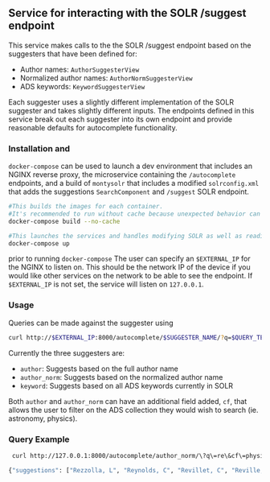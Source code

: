 ## Service for interacting with the SOLR /suggest endpoint

This service makes calls to the the SOLR /suggest endpoint based on the suggesters that have been defined for:

- Author names: `AuthorSuggesterView`
- Normalized author names: `AuthorNormSuggesterView`
- ADS keywords: `KeywordSuggesterView`

Each suggester uses a slightly different implementation of the SOLR suggester and takes slightly different inputs.
The endpoints defined in this service break out each suggester into its own endpoint and provide reasonable defaults for autocomplete functionality.

### Installation and 
`docker-compose` can be used to launch a dev environment that includes an NGINX reverse proxy, the microservice containing the `/autocomplete` endpoints, and a build of `montysolr` that includes a modified `solrconfig.xml` that adds the suggestions `SearchComponent` and `/suggest` SOLR endpoint.

```bash
#This builds the images for each container. 
#It's recommended to run without cache because unexpected behavior can occur if monytsolr fails to finish building.
docker-compose build --no-cache

#This launches the services and handles modifying SOLR as well as reading in any records in the json_records folder.
docker-compose up
```
prior to running `docker-compose` The user can specify an `$EXTERNAL_IP` for the NGINX to listen on. This should be the network IP of the device if you would like other services on the network to be able to see the endpoint. If `$EXTERNAL_IP` is not set, the service will listen on `127.0.0.1`.

### Usage
Queries can be made against the suggester using 

```bash
curl http://$EXTERNAL_IP:8000/autocomplete/$SUGGESTER_NAME/?q=$QUERY_TEXT&cf=$COLLECTION
```

Currently the three suggesters are:
- `author`: Suggests based on the full author name
- `author_norm`: Suggests based on the normalized author name
- `keyword`: Suggests based on all ADS keywords currently in SOLR

Both `author` and `author_norm` can have an additional field added, `cf`, that allows the user to filter on the ADS collection they would wish to search (ie. astronomy, physics).

### Query Example
``` bash
 curl http://127.0.0.1:8000/autocomplete/author_norm/\?q\=re\&cf\=physics

{"suggestions": ["Rezzolla, L", "Reynolds, C", "Revillet, C", "Reville, V", "Reville, B", "Resconi, E", "Renzi, G", "Renschler, M", "Relethford, B", "Reiss, M", "Reinwardt, S", "Reinhart, M", "Reinhardt, C", "Reimann, R", "Reid, H", "Reichherzer, P", "Reetsong, T", "Reep, J", "Rebolo, R", "Rea, I"]}

```